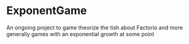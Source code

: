 # ExponentGame
An ongoing project to game theorize the tish about Factorio and more generally games with an exponential growth at some point
